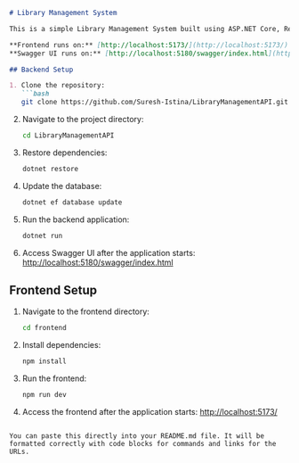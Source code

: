 

```markdown
# Library Management System

This is a simple Library Management System built using ASP.NET Core, React, TypeScript, and SQLite with Entity Framework. Documentation is available in Swagger and can be found in the `api-documentation` PDF inside the main folder.

**Frontend runs on:** [http://localhost:5173/](http://localhost:5173/)  
**Swagger UI runs on:** [http://localhost:5180/swagger/index.html](http://localhost:5180/swagger/index.html)

## Backend Setup

1. Clone the repository:
   ```bash
   git clone https://github.com/Suresh-Istina/LibraryManagementAPI.git
   ```

2. Navigate to the project directory:
   ```bash
   cd LibraryManagementAPI
   ```

3. Restore dependencies:
   ```bash
   dotnet restore
   ```

4. Update the database:
   ```bash
   dotnet ef database update
   ```

5. Run the backend application:
   ```bash
   dotnet run
   ```

6. Access Swagger UI after the application starts:
   [http://localhost:5180/swagger/index.html](http://localhost:5180/swagger/index.html)

## Frontend Setup

1. Navigate to the frontend directory:
   ```bash
   cd frontend
   ```

2. Install dependencies:
   ```bash
   npm install
   ```

3. Run the frontend:
   ```bash
   npm run dev
   ```

4. Access the frontend after the application starts:
   [http://localhost:5173/](http://localhost:5173/)
```

You can paste this directly into your README.md file. It will be formatted correctly with code blocks for commands and links for the URLs.
